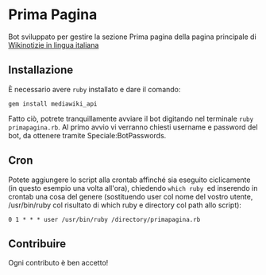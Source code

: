 # Prima Pagina
Bot sviluppato per gestire la sezione Prima pagina della pagina principale di [Wikinotizie in lingua italiana](https://it.wikinews.org/)
## Installazione
È necessario avere `ruby` installato e dare il comando:
```
gem install mediawiki_api
```
Fatto ciò, potrete tranquillamente avviare il bot digitando nel terminale `ruby primapagina.rb`. Al primo avvio vi verranno chiesti username e password del bot, da ottenere tramite Speciale:BotPasswords.
## Cron
Potete aggiungere lo script alla crontab affinché sia eseguito ciclicamente (in questo esempio una volta all'ora), chiedendo `which ruby `ed inserendo in crontab una cosa del genere (sostituendo user col nome del vostro utente, /usr/bin/ruby col risultato di which ruby e directory col path allo script):
```
0 1 * * * user /usr/bin/ruby /directory/primapagina.rb
```
## Contribuire
Ogni contributo è ben accetto!
